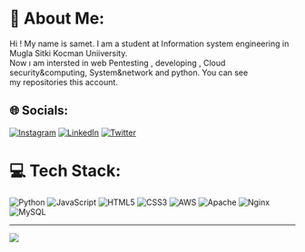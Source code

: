 # 💫 About Me:
Hi ! My name is samet. I am a student at Information system engineering in Mugla Sitki Kocman Uniiversity.<br>Now ı am intersted in web Pentesting , developing , Cloud security&computing, System&network and python.  You can see <br>my repositories this account. 


## 🌐 Socials:
[![Instagram](https://img.shields.io/badge/Instagram-%23E4405F.svg?logo=Instagram&logoColor=white)](https://instagram.com/ssameet0) [![LinkedIn](https://img.shields.io/badge/LinkedIn-%230077B5.svg?logo=linkedin&logoColor=white)](https://linkedin.com/in/https://www.linkedin.com/in/samet-ta%C5%9F-691381223) [![Twitter](https://img.shields.io/badge/Twitter-%231DA1F2.svg?logo=Twitter&logoColor=white)](https://twitter.com/croxilex1) 

# 💻 Tech Stack:
![Python](https://img.shields.io/badge/python-3670A0?style=for-the-badge&logo=python&logoColor=ffdd54) ![JavaScript](https://img.shields.io/badge/javascript-%23323330.svg?style=for-the-badge&logo=javascript&logoColor=%23F7DF1E) ![HTML5](https://img.shields.io/badge/html5-%23E34F26.svg?style=for-the-badge&logo=html5&logoColor=white) ![CSS3](https://img.shields.io/badge/css3-%231572B6.svg?style=for-the-badge&logo=css3&logoColor=white) ![AWS](https://img.shields.io/badge/AWS-%23FF9900.svg?style=for-the-badge&logo=amazon-aws&logoColor=white) ![Apache](https://img.shields.io/badge/apache-%23D42029.svg?style=for-the-badge&logo=apache&logoColor=white) ![Nginx](https://img.shields.io/badge/nginx-%23009639.svg?style=for-the-badge&logo=nginx&logoColor=white)  ![MySQL](https://img.shields.io/badge/mysql-%2300f.svg?style=for-the-badge&logo=mysql&logoColor=white)




---
[![](https://visitcount.itsvg.in/api?id=Samettas16&icon=3&color=0)](https://visitcount.itsvg.in)

<!-- Proudly created with GPRM ( https://gprm.itsvg.in ) -->
